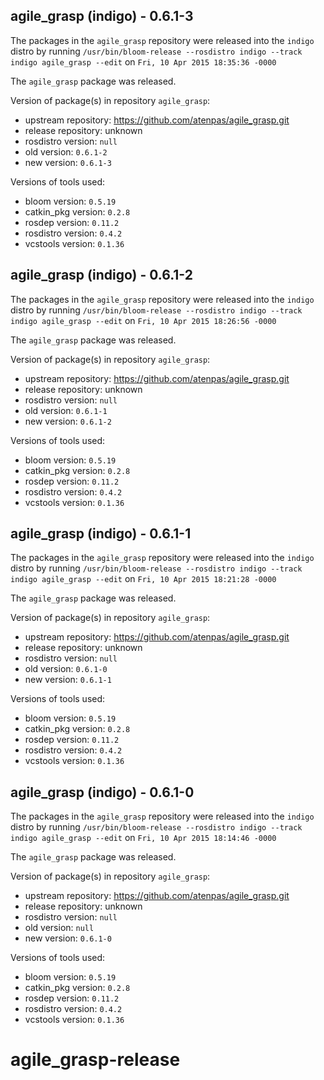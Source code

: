 ## agile_grasp (indigo) - 0.6.1-3

The packages in the `agile_grasp` repository were released into the `indigo` distro by running `/usr/bin/bloom-release --rosdistro indigo --track indigo agile_grasp --edit` on `Fri, 10 Apr 2015 18:35:36 -0000`

The `agile_grasp` package was released.

Version of package(s) in repository `agile_grasp`:
- upstream repository: https://github.com/atenpas/agile_grasp.git
- release repository: unknown
- rosdistro version: `null`
- old version: `0.6.1-2`
- new version: `0.6.1-3`

Versions of tools used:
- bloom version: `0.5.19`
- catkin_pkg version: `0.2.8`
- rosdep version: `0.11.2`
- rosdistro version: `0.4.2`
- vcstools version: `0.1.36`


## agile_grasp (indigo) - 0.6.1-2

The packages in the `agile_grasp` repository were released into the `indigo` distro by running `/usr/bin/bloom-release --rosdistro indigo --track indigo agile_grasp --edit` on `Fri, 10 Apr 2015 18:26:56 -0000`

The `agile_grasp` package was released.

Version of package(s) in repository `agile_grasp`:
- upstream repository: https://github.com/atenpas/agile_grasp.git
- release repository: unknown
- rosdistro version: `null`
- old version: `0.6.1-1`
- new version: `0.6.1-2`

Versions of tools used:
- bloom version: `0.5.19`
- catkin_pkg version: `0.2.8`
- rosdep version: `0.11.2`
- rosdistro version: `0.4.2`
- vcstools version: `0.1.36`


## agile_grasp (indigo) - 0.6.1-1

The packages in the `agile_grasp` repository were released into the `indigo` distro by running `/usr/bin/bloom-release --rosdistro indigo --track indigo agile_grasp --edit` on `Fri, 10 Apr 2015 18:21:28 -0000`

The `agile_grasp` package was released.

Version of package(s) in repository `agile_grasp`:
- upstream repository: https://github.com/atenpas/agile_grasp.git
- release repository: unknown
- rosdistro version: `null`
- old version: `0.6.1-0`
- new version: `0.6.1-1`

Versions of tools used:
- bloom version: `0.5.19`
- catkin_pkg version: `0.2.8`
- rosdep version: `0.11.2`
- rosdistro version: `0.4.2`
- vcstools version: `0.1.36`


## agile_grasp (indigo) - 0.6.1-0

The packages in the `agile_grasp` repository were released into the `indigo` distro by running `/usr/bin/bloom-release --rosdistro indigo --track indigo agile_grasp --edit` on `Fri, 10 Apr 2015 18:14:46 -0000`

The `agile_grasp` package was released.

Version of package(s) in repository `agile_grasp`:
- upstream repository: https://github.com/atenpas/agile_grasp.git
- release repository: unknown
- rosdistro version: `null`
- old version: `null`
- new version: `0.6.1-0`

Versions of tools used:
- bloom version: `0.5.19`
- catkin_pkg version: `0.2.8`
- rosdep version: `0.11.2`
- rosdistro version: `0.4.2`
- vcstools version: `0.1.36`


# agile_grasp-release

